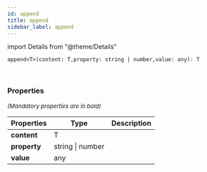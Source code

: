 ```yaml
---
id: append
title: append
sidebar_label: append
---
```


import Details from "@theme/Details"


```tsx
append<T>(content: T,property: string | number,value: any): T
```
<br/>



### Properties

<font size="2"><i>(Mandatory properties are in bold)</i></font>

| Properties | Type | Description |
| --------- | ---- | ----------- |
| **content** | T |  |
| **property** | string \| number |  |
| **value** | any |  |


